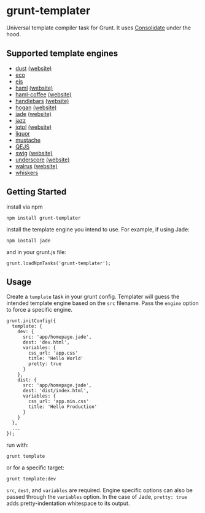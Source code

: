 # grunt-templater

Universal template compiler task for Grunt. It uses [Consolidate](https://github.com/visionmedia/consolidate.js) under the hood.

## Supported template engines

  - [dust](https://github.com/akdubya/dustjs) [(website)](http://akdubya.github.com/dustjs/)
  - [eco](https://github.com/sstephenson/eco)
  - [ejs](https://github.com/visionmedia/ejs)
  - [haml](https://github.com/visionmedia/haml.js) [(website)](http://haml-lang.com/)
  - [haml-coffee](https://github.com/9elements/haml-coffee) [(website)](http://haml-lang.com/)
  - [handlebars](https://github.com/wycats/handlebars.js/) [(website)](http://handlebarsjs.com/)
  - [hogan](https://github.com/twitter/hogan.js) [(website)](http://twitter.github.com/hogan.js/)
  - [jade](https://github.com/visionmedia/jade) [(website)](http://jade-lang.com/)
  - [jazz](https://github.com/shinetech/jazz)
  - [jqtpl](https://github.com/kof/node-jqtpl) [(website)](http://api.jquery.com/category/plugins/templates/)
  - [liquor](https://github.com/chjj/liquor)
  - [mustache](https://github.com/janl/mustache.js)
  - [QEJS](https://github.com/jepso/QEJS)
  - [swig](https://github.com/paularmstrong/swig) [(website)](http://paularmstrong.github.com/swig/)
  - [underscore](https://github.com/documentcloud/underscore) [(website)](http://documentcloud.github.com/underscore/)
  - [walrus](https://github.com/jeremyruppel/walrus) [(website)](http://documentup.com/jeremyruppel/walrus/)
  - [whiskers](https://github.com/gsf/whiskers.js/tree/)

## Getting Started
    
install via npm

    npm install grunt-templater

install the template engine you intend to use. For example, if using Jade:
  
    npm install jade

and in your grunt.js file:

    grunt.loadNpmTasks('grunt-templater');

## Usage
    
Create a `template` task in your grunt config. Templater will guess the intended template engine based on the `src` filename. Pass the `engine` option to force a specific engine. 

    grunt.initConfig({
      template: {
        dev: {
          src: 'app/homepage.jade',
          dest: 'dev.html',
          variables: {
            css_url: 'app.css'
            title: 'Hello World'
            pretty: true
          }
        },
        dist: {
          src: 'app/homepage.jade',
          dest: 'dist/index.html',
          variables: {
            css_url: 'app.min.css'
            title: 'Hello Production'
          }
        }
      },
      ...
    });

run with:
      
    grunt template

or for a specific target:

    grunt template:dev

`src`, `dest`, and `variables` are required. Engine specific options can also be passed through the `variables` option. In the case of Jade, `pretty: true` adds pretty-indentation whitespace to its output.